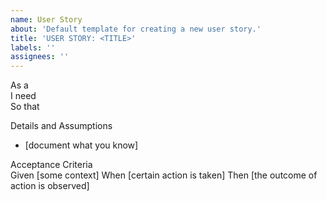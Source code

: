 ```yaml
---
name: User Story
about: 'Default template for creating a new user story.'
title: 'USER STORY: <TITLE>'
labels: ''
assignees: ''
---
```

As a  
I need  
So that  
      
Details and Assumptions
* [document what you know]      

Acceptance Criteria     
Given [some context]
When [certain action is taken]
Then [the outcome of action is observed]
